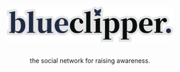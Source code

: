 <div align="center">
  <a href="https://github.com/blueclipper">
    <img src="https://raw.githubusercontent.com/blueclipper/.github/main/blueclipper-wordmark.png" alt="Logo" height="80">
  </a>

  <br>
  <br>

  <p align="center">
    the social network for raising awareness.
  </p>
</div>
